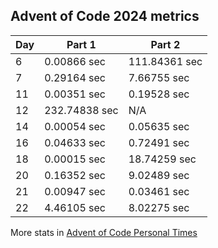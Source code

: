 ## Advent of Code 2024 metrics

| Day | Part 1 | Part 2 |
| --- | --- | --- |
| 6 | 0.00866 sec | 111.84361 sec |
| 7 | 0.29164 sec | 7.66755 sec |
| 11 | 0.00351 sec | 0.19528 sec |
| 12 | 232.74838 sec | N/A |
| 14 | 0.00054 sec | 0.05635 sec |
| 16 | 0.04633 sec | 0.72491 sec |
| 18 | 0.00015 sec | 18.74259 sec |
| 20 | 0.16352 sec | 9.02489 sec |
| 21 | 0.00947 sec | 0.03461 sec |
| 22 | 4.46105 sec | 8.02275 sec |

More stats in [Advent of Code Personal Times](https://adventofcode.com/2024/leaderboard/self)